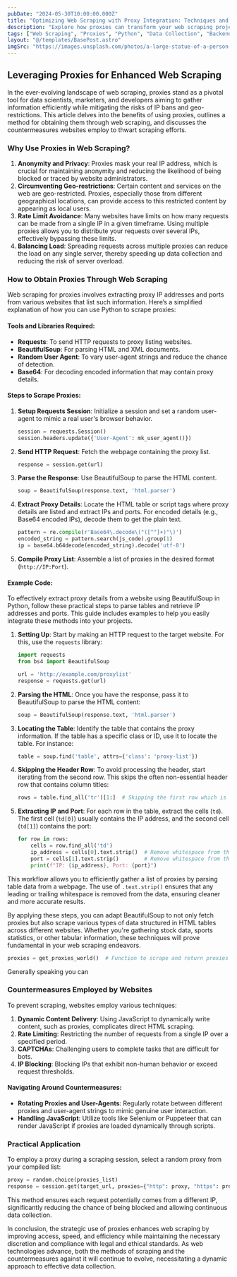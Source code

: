 ```yaml
---
pubDate: "2024-05-30T10:00:00.000Z"
title: "Optimizing Web Scraping with Proxy Integration: Techniques and Tools"
description: "Explore how proxies can transform your web scraping projects by providing anonymity, overcoming geo-restrictions, and avoiding rate limits; includes a step-by-step guide on scraping proxies using Python."
tags: ["Web Scraping", "Proxies", "Python", "Data Collection", "Backend Development", "Programming", "Software Development", "BeautifulSoup", "Requests"]
layout: "@/templates/BasePost.astro"
imgSrc: "https://images.unsplash.com/photos/a-large-statue-of-a-person-in-a-dark-room-Lhzabp9UrSU"
---
```


## Leveraging Proxies for Enhanced Web Scraping

In the ever-evolving landscape of web scraping, proxies stand as a pivotal tool for data scientists, marketers, and developers aiming to gather information efficiently while mitigating the risks of IP bans and geo-restrictions. This article delves into the benefits of using proxies, outlines a method for obtaining them through web scraping, and discusses the countermeasures websites employ to thwart scraping efforts.

### Why Use Proxies in Web Scraping?

1. **Anonymity and Privacy**: Proxies mask your real IP address, which is crucial for maintaining anonymity and reducing the likelihood of being blocked or traced by website administrators.
2. **Circumventing Geo-restrictions**: Certain content and services on the web are geo-restricted. Proxies, especially those from different geographical locations, can provide access to this restricted content by appearing as local users.
3. **Rate Limit Avoidance**: Many websites have limits on how many requests can be made from a single IP in a given timeframe. Using multiple proxies allows you to distribute your requests over several IPs, effectively bypassing these limits.
4. **Balancing Load**: Spreading requests across multiple proxies can reduce the load on any single server, thereby speeding up data collection and reducing the risk of server overload.

### How to Obtain Proxies Through Web Scraping

Web scraping for proxies involves extracting proxy IP addresses and ports from various websites that list such information. Here’s a simplified explanation of how you can use Python to scrape proxies:

#### Tools and Libraries Required:
- **Requests**: To send HTTP requests to proxy listing websites.
- **BeautifulSoup**: For parsing HTML and XML documents.
- **Random User Agent**: To vary user-agent strings and reduce the chance of detection.
- **Base64**: For decoding encoded information that may contain proxy details.

#### Steps to Scrape Proxies:
1. **Setup Requests Session**: Initialize a session and set a random user-agent to mimic a real user's browser behavior.
   ```python
   session = requests.Session()
   session.headers.update({'User-Agent': mk_user_agent()})
   ```

2. **Send HTTP Request**: Fetch the webpage containing the proxy list.
   ```python
   response = session.get(url)
   ```

3. **Parse the Response**: Use BeautifulSoup to parse the HTML content.
   ```python
   soup = BeautifulSoup(response.text, 'html.parser')
   ```

4. **Extract Proxy Details**: Locate the HTML table or script tags where proxy details are listed and extract IPs and ports. For encoded details (e.g., Base64 encoded IPs), decode them to get the plain text.
   ```python
   pattern = re.compile(r'Base64\.decode\("([^"]+)"\)')
   encoded_string = pattern.search(js_code).group(1)
   ip = base64.b64decode(encoded_string).decode('utf-8')
   ```

5. **Compile Proxy List**: Assemble a list of proxies in the desired format (`http://IP:Port`).

#### Example Code:
To effectively extract proxy details from a website using BeautifulSoup in Python, follow these practical steps to parse tables and retrieve IP addresses and ports. This guide includes examples to help you easily integrate these methods into your projects.

1. **Setting Up**: Start by making an HTTP request to the target website. For this, use the `requests` library:

    ```python
    import requests
    from bs4 import BeautifulSoup

    url = 'http://example.com/proxylist'
    response = requests.get(url)
    ```

2. **Parsing the HTML**: Once you have the response, pass it to BeautifulSoup to parse the HTML content:

    ```python
    soup = BeautifulSoup(response.text, 'html.parser')
    ```

3. **Locating the Table**: Identify the table that contains the proxy information. If the table has a specific class or ID, use it to locate the table. For instance:

    ```python
    table = soup.find('table', attrs={'class': 'proxy-list'})
    ```

4. **Skipping the Header Row**: To avoid processing the header, start iterating from the second row. This skips the often non-essential header row that contains column titles:

    ```python
    rows = table.find_all('tr')[1:]  # Skipping the first row which is the header
    ```

5. **Extracting IP and Port**: For each row in the table, extract the cells (`td`). The first cell (`td[0]`) usually contains the IP address, and the second cell (`td[1]`) contains the port:

    ```python
    for row in rows:
        cells = row.find_all('td')
        ip_address = cells[0].text.strip()  # Remove whitespace from the IP address
        port = cells[1].text.strip()        # Remove whitespace from the port
        print(f"IP: {ip_address}, Port: {port}")
    ```

This workflow allows you to efficiently gather a list of proxies by parsing table data from a webpage. The use of `.text.strip()` ensures that any leading or trailing whitespace is removed from the data, ensuring cleaner and more accurate results.

By applying these steps, you can adapt BeautifulSoup to not only fetch proxies but also scrape various types of data structured in HTML tables across different websites. Whether you're gathering stock data, sports statistics, or other tabular information, these techniques will prove fundamental in your web scraping endeavors.

```python
proxies = get_proxies_world()  # Function to scrape and return proxies
```

Generally speaking you can

### Countermeasures Employed by Websites

To prevent scraping, websites employ various techniques:

1. **Dynamic Content Delivery**: Using JavaScript to dynamically write content, such as proxies, complicates direct HTML scraping.
2. **Rate Limiting**: Restricting the number of requests from a single IP over a specified period.
3. **CAPTCHAs**: Challenging users to complete tasks that are difficult for bots.
4. **IP Blocking**: Blocking IPs that exhibit non-human behavior or exceed request thresholds.

#### Navigating Around Countermeasures:

- **Rotating Proxies and User-Agents**: Regularly rotate between different proxies and user-agent strings to mimic genuine user interaction.
- **Handling JavaScript**: Utilize tools like Selenium or Puppeteer that can render JavaScript if proxies are loaded dynamically through scripts.

### Practical Application

To employ a proxy during a scraping session, select a random proxy from your compiled list:

```python
proxy = random.choice(proxies_list)
response = session.get(target_url, proxies={"http": proxy, "https": proxy})
```

This method ensures each request potentially comes from a different IP, significantly reducing the chance of being blocked and allowing continuous data collection.

In conclusion, the strategic use of proxies enhances web scraping by improving access, speed, and efficiency while maintaining the necessary discretion and compliance with legal and ethical standards. As web technologies advance, both the methods of scraping and the countermeasures against it will continue to evolve, necessitating a dynamic approach to effective data collection.